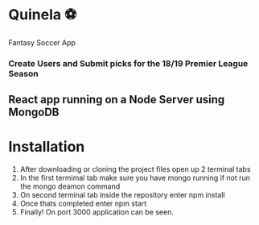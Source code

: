 # Quinela ⚽ 
Fantasy Soccer App

### Create Users and Submit picks for the 18/19 Premier League Season

## React app running on a Node Server using MongoDB

# Installation

1. After downloading or cloning the project files open up 2 terminal tabs
2. In the first termimal tab make sure you have mongo running if not run the mongo deamon command
3. On second terminal tab inside the repository enter npm install 
4. Once thats completed enter npm start
5. Finally! On port 3000 application can be seen.
